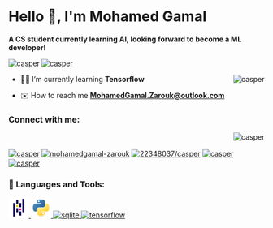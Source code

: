 <h1 align="left">Hello 👋, I'm Mohamed Gamal</h1>

**A CS student currently learning AI, looking forward to become a ML developer!**
<div>
<p align="left">
<img src="https://komarev.com/ghpvc/?username=casper&label=Profile%20views&color=6517c4&style=flat-square" alt="casper" width="130" height="28"/>
<a href="https://twitter.com/casper" target="blank"><img src="https://img.shields.io/twitter/follow/casper?logo=twitter&style=for-the-badge" alt="casper" /></a> </p>
<p><img align="right" src="https://github-readme-stats.vercel.app/api/top-langs?username=casper&show_icons=true&theme=dark&locale=en&layout=compact" alt="casper" /></p>
</div>

- 🧑‍🎓 I’m currently learning **Tensorflow**

- ✉️ How to reach me **MohamedGamal.Zarouk@outlook.com**

<div>
<h3 align="left">Connect with me:</h3>
<p>&nbsp;<img align="right" src="https://github-readme-stats.vercel.app/api?username=casper&show_icons=true&theme=dark&locale=en" alt="casper" /></p>
</div>
<p align="left">
<a href="https://twitter.com/casper" target="blank"><img align="center" src="https://raw.githubusercontent.com/rahuldkjain/github-profile-readme-generator/master/src/images/icons/Social/twitter.svg" alt="casper" height="30" width="40" /></a>
<a href="https://linkedin.com/in/mohamedgamal-zarouk" target="blank"><img align="center" src="https://raw.githubusercontent.com/rahuldkjain/github-profile-readme-generator/master/src/images/icons/Social/linked-in-alt.svg" alt="mohamedgamal-zarouk" height="30" width="40" /></a>
<a href="https://stackoverflow.com/users/22348037/casper" target="blank"><img align="center" src="https://raw.githubusercontent.com/rahuldkjain/github-profile-readme-generator/master/src/images/icons/Social/stack-overflow.svg" alt="22348037/casper" height="30" width="40" /></a>
<a href="https://kaggle.com/casper" target="blank"><img align="center" src="https://raw.githubusercontent.com/rahuldkjain/github-profile-readme-generator/master/src/images/icons/Social/kaggle.svg" alt="casper" height="30" width="40" /></a>
<a href="https://www.leetcode.com/casper" target="blank"><img align="center" src="https://raw.githubusercontent.com/rahuldkjain/github-profile-readme-generator/master/src/images/icons/Social/leet-code.svg" alt="casper" height="30" width="40" /></a>
</p>

<h3 align="left">🧰 Languages and Tools:</h3>
<p align="left"> <a href="https://pandas.pydata.org/" target="_blank" rel="noreferrer"> <img src="https://raw.githubusercontent.com/devicons/devicon/2ae2a900d2f041da66e950e4d48052658d850630/icons/pandas/pandas-original.svg" alt="pandas" width="40" height="40"/> </a> <a href="https://www.python.org" target="_blank" rel="noreferrer"> <img src="https://raw.githubusercontent.com/devicons/devicon/master/icons/python/python-original.svg" alt="python" width="40" height="40"/> </a> <a href="https://www.sqlite.org/" target="_blank" rel="noreferrer"> <img src="https://www.vectorlogo.zone/logos/sqlite/sqlite-icon.svg" alt="sqlite" width="40" height="40"/> </a> <a href="https://www.tensorflow.org" target="_blank" rel="noreferrer"> <img src="https://www.vectorlogo.zone/logos/tensorflow/tensorflow-icon.svg" alt="tensorflow" width="40" height="40"/> </a> </p>




